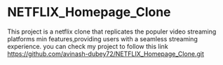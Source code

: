 # NETFLIX_Homepage_Clone
This project is a netflix clone that replicates the populer video streaming platforms min features,providing users with a seamless streaming experience.
you can check my project to follow this link
https://github.com/avinash-dubey72/NETFLIX_Homepage_Clone.git
